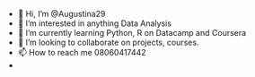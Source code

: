 - 👋 Hi, I’m @Augustina29
- 👀 I’m interested in anything Data Analysis
- 🌱 I’m currently learning Python, R on Datacamp and Coursera
- 💞️ I’m looking to collaborate on projects, courses.
- 📫 How to reach me 08060417442
- 

<!---
Augustina29/Augustina29 is a ✨ special ✨ repository because its `README.md` (this file) appears on your GitHub profile.
You can click the Preview link to take a look at your changes.
--->
